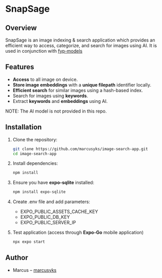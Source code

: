 # SnapSage

## Overview
SnapSage is an image indexing & search application which provides an efficient way to access, categorize, and search for images using AI. It is used in conjunction with [fyp-models](https://github.com/marcusyks/fyp-models)

## Features
- **Access** to all image on device.
- **Store image embeddings** with a **unique filepath** identifier locally.
- **Efficient search** for similar images using a hash-based index.
- Search for images using **keywords**.
- Extract **keywords** and **embeddings** using AI.

NOTE: The AI model is not provided in this repo.

## Installation
1. Clone the repository:
   ```sh
   git clone https://github.com/marcusyks/image-search-app.git
   cd image-search-app
   ```
2. Install dependencies:
   ```sh
   npm install
   ```
3. Ensure you have **expo-sqlite** installed:
   ```sh
   npm install expo-sqlite
   ```
4. Create .env file and add parameters:
   - EXPO_PUBLIC_ASSETS_CACHE_KEY
   - EXPO_PUBLIC_DB_KEY
   - EXPO_PUBLIC_SERVER_IP

5. Test application (access through **Expo-Go** mobile application)
    ```sh
    npx expo start
    ```

## Author
- Marcus – [marcusyks](https://github.com/marcusyks)

